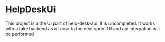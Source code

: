 # HelpDeskUi

This project is a the UI part of help-desk-api. It is uncompleted.
It works with a fake backend as of now. In the next sprint UI and api integration will be performed

